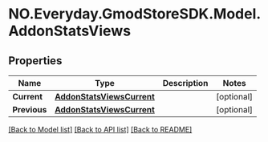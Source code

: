 # NO.Everyday.GmodStoreSDK.Model.AddonStatsViews
## Properties

Name | Type | Description | Notes
------------ | ------------- | ------------- | -------------
**Current** | [**AddonStatsViewsCurrent**](AddonStatsViewsCurrent.md) |  | [optional] 
**Previous** | [**AddonStatsViewsCurrent**](AddonStatsViewsCurrent.md) |  | [optional] 

[[Back to Model list]](../README.md#documentation-for-models) [[Back to API list]](../README.md#documentation-for-api-endpoints) [[Back to README]](../README.md)

